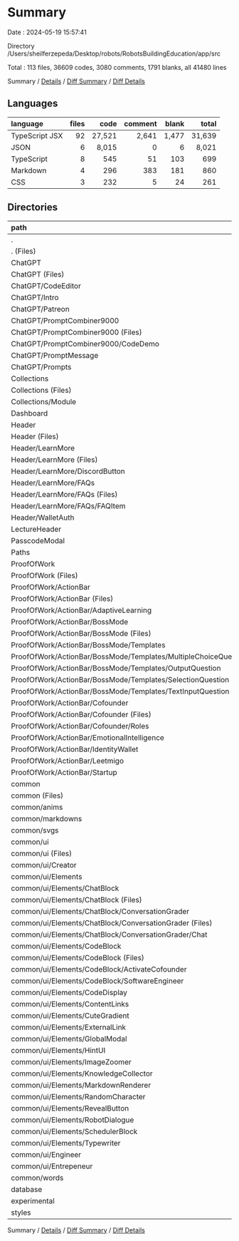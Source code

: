 # Summary

Date : 2024-05-19 15:57:41

Directory /Users/sheilferzepeda/Desktop/robots/RobotsBuildingEducation/app/src

Total : 113 files, 36609 codes, 3080 comments, 1791 blanks, all 41480 lines

Summary / [Details](details.md) / [Diff Summary](diff.md) / [Diff Details](diff-details.md)

## Languages

| language       | files |   code | comment | blank |  total |
| :------------- | ----: | -----: | ------: | ----: | -----: |
| TypeScript JSX |    92 | 27,521 |   2,641 | 1,477 | 31,639 |
| JSON           |     6 |  8,015 |       0 |     6 |  8,021 |
| TypeScript     |     8 |    545 |      51 |   103 |    699 |
| Markdown       |     4 |    296 |     383 |   181 |    860 |
| CSS            |     3 |    232 |       5 |    24 |    261 |

## Directories

| path                                                            | files |   code | comment | blank |  total |
| :-------------------------------------------------------------- | ----: | -----: | ------: | ----: | -----: |
| .                                                               |   113 | 36,609 |   3,080 | 1,791 | 41,480 |
| . (Files)                                                       |    12 |  2,441 |     316 |   260 |  3,017 |
| ChatGPT                                                         |    10 |  1,363 |     118 |   140 |  1,621 |
| ChatGPT (Files)                                                 |     3 |    329 |      27 |    41 |    397 |
| ChatGPT/CodeEditor                                              |     1 |    224 |      20 |    23 |    267 |
| ChatGPT/Intro                                                   |     1 |     75 |       6 |     7 |     88 |
| ChatGPT/Patreon                                                 |     1 |    129 |      20 |    17 |    166 |
| ChatGPT/PromptCombiner9000                                      |     2 |    338 |      17 |    28 |    383 |
| ChatGPT/PromptCombiner9000 (Files)                              |     1 |    240 |       6 |    23 |    269 |
| ChatGPT/PromptCombiner9000/CodeDemo                             |     1 |     98 |      11 |     5 |    114 |
| ChatGPT/PromptMessage                                           |     1 |     39 |       8 |     7 |     54 |
| ChatGPT/Prompts                                                 |     1 |    229 |      20 |    17 |    266 |
| Collections                                                     |     2 |    108 |       9 |    11 |    128 |
| Collections (Files)                                             |     1 |     67 |       8 |     9 |     84 |
| Collections/Module                                              |     1 |     41 |       1 |     2 |     44 |
| Dashboard                                                       |     1 |    111 |      17 |    17 |    145 |
| Header                                                          |     6 |    960 |     305 |    35 |  1,300 |
| Header (Files)                                                  |     1 |     20 |      23 |     5 |     48 |
| Header/LearnMore                                                |     4 |    906 |     252 |    27 |  1,185 |
| Header/LearnMore (Files)                                        |     1 |    104 |     125 |    11 |    240 |
| Header/LearnMore/DiscordButton                                  |     1 |    245 |      16 |     7 |    268 |
| Header/LearnMore/FAQs                                           |     2 |    557 |     111 |     9 |    677 |
| Header/LearnMore/FAQs (Files)                                   |     1 |    513 |      95 |     4 |    612 |
| Header/LearnMore/FAQs/FAQItem                                   |     1 |     44 |      16 |     5 |     65 |
| Header/WalletAuth                                               |     1 |     34 |      30 |     3 |     67 |
| LectureHeader                                                   |     1 |     22 |       9 |     5 |     36 |
| PasscodeModal                                                   |     1 |     84 |       1 |    10 |     95 |
| Paths                                                           |     1 |    134 |      12 |    10 |    156 |
| ProofOfWork                                                     |    32 | 11,313 |     445 |   639 | 12,397 |
| ProofOfWork (Files)                                             |     2 |    194 |      17 |    25 |    236 |
| ProofOfWork/ActionBar                                           |    30 | 11,119 |     428 |   614 | 12,161 |
| ProofOfWork/ActionBar (Files)                                   |     2 |    312 |      70 |    39 |    421 |
| ProofOfWork/ActionBar/AdaptiveLearning                          |     2 |    300 |       5 |    25 |    330 |
| ProofOfWork/ActionBar/BossMode                                  |     6 |  2,063 |      44 |    79 |  2,186 |
| ProofOfWork/ActionBar/BossMode (Files)                          |     2 |  1,743 |      38 |    45 |  1,826 |
| ProofOfWork/ActionBar/BossMode/Templates                        |     4 |    320 |       6 |    34 |    360 |
| ProofOfWork/ActionBar/BossMode/Templates/MultipleChoiceQuestion |     1 |     78 |       0 |     8 |     86 |
| ProofOfWork/ActionBar/BossMode/Templates/OutputQuestion         |     1 |     61 |       0 |     7 |     68 |
| ProofOfWork/ActionBar/BossMode/Templates/SelectionQuestion      |     1 |     86 |       6 |    11 |    103 |
| ProofOfWork/ActionBar/BossMode/Templates/TextInputQuestion      |     1 |     95 |       0 |     8 |    103 |
| ProofOfWork/ActionBar/Cofounder                                 |     7 |  1,677 |     112 |   266 |  2,055 |
| ProofOfWork/ActionBar/Cofounder (Files)                         |     6 |  1,355 |      75 |   228 |  1,658 |
| ProofOfWork/ActionBar/Cofounder/Roles                           |     1 |    322 |      37 |    38 |    397 |
| ProofOfWork/ActionBar/EmotionalIntelligence                     |     5 |  1,062 |      36 |    95 |  1,193 |
| ProofOfWork/ActionBar/IdentityWallet                            |     1 |    272 |      33 |    13 |    318 |
| ProofOfWork/ActionBar/Leetmigo                                  |     5 |  5,060 |     110 |    80 |  5,250 |
| ProofOfWork/ActionBar/Startup                                   |     2 |    373 |      18 |    17 |    408 |
| common                                                          |    44 | 19,374 |     792 |   593 | 20,759 |
| common (Files)                                                  |     1 |    103 |      29 |    43 |    175 |
| common/anims                                                    |     6 |  8,015 |       0 |     6 |  8,021 |
| common/markdowns                                                |     3 |    268 |     383 |   166 |    817 |
| common/svgs                                                     |     4 |     88 |       1 |     8 |     97 |
| common/ui                                                       |    29 | 10,728 |     362 |   351 | 11,441 |
| common/ui (Files)                                               |     1 |     73 |      18 |     8 |     99 |
| common/ui/Creator                                               |     1 |  1,592 |       9 |    35 |  1,636 |
| common/ui/Elements                                              |    25 |  1,850 |     219 |   225 |  2,294 |
| common/ui/Elements/ChatBlock                                    |     4 |    495 |      25 |    60 |    580 |
| common/ui/Elements/ChatBlock (Files)                            |     2 |    387 |      24 |    49 |    460 |
| common/ui/Elements/ChatBlock/ConversationGrader                 |     2 |    108 |       1 |    11 |    120 |
| common/ui/Elements/ChatBlock/ConversationGrader (Files)         |     1 |     22 |       1 |     3 |     26 |
| common/ui/Elements/ChatBlock/ConversationGrader/Chat            |     1 |     86 |       0 |     8 |     94 |
| common/ui/Elements/CodeBlock                                    |     5 |    275 |      32 |    30 |    337 |
| common/ui/Elements/CodeBlock (Files)                            |     2 |    122 |      32 |    20 |    174 |
| common/ui/Elements/CodeBlock/ActivateCofounder                  |     1 |     33 |       0 |     3 |     36 |
| common/ui/Elements/CodeBlock/SoftwareEngineer                   |     2 |    120 |       0 |     7 |    127 |
| common/ui/Elements/CodeDisplay                                  |     1 |     36 |       1 |     3 |     40 |
| common/ui/Elements/ContentLinks                                 |     1 |     74 |       8 |     5 |     87 |
| common/ui/Elements/CuteGradient                                 |     1 |     31 |       0 |     5 |     36 |
| common/ui/Elements/ExternalLink                                 |     1 |     20 |       0 |     2 |     22 |
| common/ui/Elements/GlobalModal                                  |     1 |    140 |      11 |    17 |    168 |
| common/ui/Elements/HintUI                                       |     1 |     33 |       0 |     3 |     36 |
| common/ui/Elements/ImageZoomer                                  |     2 |    107 |       0 |     3 |    110 |
| common/ui/Elements/KnowledgeCollector                           |     1 |     64 |       0 |     9 |     73 |
| common/ui/Elements/MarkdownRenderer                             |     1 |     35 |       5 |    10 |     50 |
| common/ui/Elements/RandomCharacter                              |     1 |     92 |       4 |    12 |    108 |
| common/ui/Elements/RevealButton                                 |     1 |     93 |      15 |     7 |    115 |
| common/ui/Elements/RobotDialogue                                |     1 |     21 |       0 |     5 |     26 |
| common/ui/Elements/SchedulerBlock                               |     2 |    295 |     117 |    47 |    459 |
| common/ui/Elements/Typewriter                                   |     1 |     39 |       1 |     7 |     47 |
| common/ui/Engineer                                              |     1 |  5,924 |      81 |    57 |  6,062 |
| common/ui/Entrepeneur                                           |     1 |  1,289 |      35 |    26 |  1,350 |
| common/words                                                    |     1 |    172 |      17 |    19 |    208 |
| database                                                        |     1 |     30 |       5 |     6 |     41 |
| experimental                                                    |     1 |      0 |   1,034 |    34 |  1,068 |
| styles                                                          |     1 |    669 |      17 |    31 |    717 |

Summary / [Details](details.md) / [Diff Summary](diff.md) / [Diff Details](diff-details.md)
